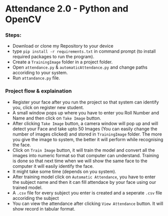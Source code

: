 
# Attendance 2.0 - Python and OpenCV

### Steps:
- Download or clone my Repository to your device
- type `pip install -r requirements.txt` in command prompt (to install required packages to run the program).
- Create a `TrainingImage` folder in a project folder.
- Open `attendance.py` & `automaticAttendance.py` and change paths accoriding to your system.
- Run `attandance.py` file.

### Project flow & explaination
- Register your face after you run the project so that system can identify you, click on register new student.
- A small window pops up where you have to enter you Roll Number and Name and then click on `Take Image` button.
- After clicking `Take Image` button, a camera window will pop up and will detect your Face and take upto 50 Images (You can easily change the number of images clicked) and stored in  `TrainingImage` folder. The more you give the image to system, the better it will perform while recognising the face.
- Click on `Train Image` button, it will train the model and convert all the images into numeric format so that computer can understand. Training is done so that next time when we will show the same face to the computer it will easily identify the face.
- It might take some time (depends on you system).
- After training model click on `Automatic Attendance`, you have to enter the subject name and then it can fill attendace by your face using our trained model.
- A `.csv` file for every subject you enter is created and a seperate `.csv` file accoriding the subject
- You can view the attendance after clicking `View Attendance` button. It will show record in tabular format.
